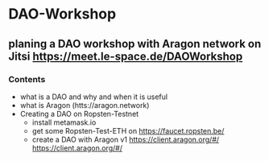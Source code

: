 # DAO-Workshop

## planing a DAO workshop with Aragon network on Jitsi https://meet.le-space.de/DAOWorkshop

### Contents 
- what is a DAO and why and when it is useful
- what is Aragon (htts://aragon.network)
- Creating a DAO on Ropsten-Testnet
  - install metamask.io
  - get some Ropsten-Test-ETH on https://faucet.ropsten.be/
  - create a DAO with Aragon v1 https://client.aragon.org/#/ https://client.aragon.org/#/
